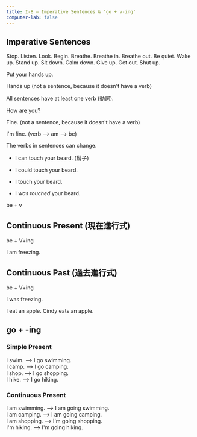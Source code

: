 ```yaml
---
title: I-8 — Imperative Sentences & 'go + v-ing'
computer-lab: false
---
```



## Imperative Sentences

Stop.
Listen.
Look.
Begin.
Breathe.
Breathe in.
Breathe out.
Be quiet.
Wake up.
Stand up.
Sit down.
Calm down.
Give up.
Get out.
Shut up.

Put your hands up.

Hands up (not a sentence, because it doesn't have a verb)

All sentences have at least one verb (動詞).

How are you?

Fine. (not a sentence, because it doesn't have a verb)

I'm fine. (verb --> am --> be)

The verbs in sentences can change.

- I can touch your beard. (鬍子)
- I could touch your beard.
- I touch your beard.



- I *was* *touched* your beard.

be + v 

## Continuous Present (現在進行式)

be + V+ing

I am freezing.

## Continuous Past (過去進行式)

be + V+ing

I was freezing.



I eat an apple.
Cindy eats an apple.




## go + -ing

### Simple Present
I swim. --> I go swimming.  
I camp. --> I go camping.  
I shop. --> I go shopping.  
I hike. --> I go hiking.

### Continuous Present
I am swimming. --> I am going swimming.  
I am camping. --> I am going camping.  
I am shopping. --> I'm going shopping.  
I'm hiking. --> I'm going hiking.
